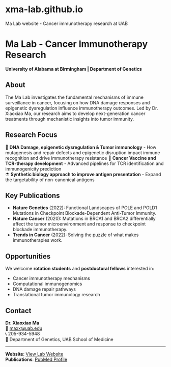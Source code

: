 # xma-lab.github.io
Ma Lab website - Cancer immunotherapy research at UAB
# Ma Lab - Cancer Immunotherapy Research
**University of Alabama at Birmingham | Department of Genetics**

## About

The Ma Lab investigates the fundamental mechanisms of immune surveillance in cancer, focusing on how DNA damage responses and epigenetic dysregulation influence immunotherapy outcomes. Led by Dr. Xiaoxiao Ma, our research aims to develop next-generation cancer treatments through mechanistic insights into tumor immunity.

## Research Focus

🧬 **DNA Damage, epigenetic dysregulation & Tumor immunology** - How mutagenesis and repair defects and epigenetic disruption impact immune recognition and drive immunotherapy resistance
🎯 **Cancer Vaccine and TCR-therapy development** - Advanced pipelines for TCR identification and immunogenicity prediction  
⚗️ **Synthetic biology approach to improve antigen presentation** - Expand the targetability of non-canonical antigens

## Key Publications

- **Nature Genetics** (2022): Functional Landscapes of POLE and POLD1 Mutations in Checkpoint Blockade-Dependent Anti-Tumor Immunity.
- **Nature Cancer** (2020): Mutations in BRCA1 and BRCA2 differentially affect the tumor microenvironment and response to checkpoint blockade immunotherapy. 
- **Trends in Cancer** (2022): Solving the puzzle of what makes immunotherapies work. 

## Opportunities

We welcome **rotation students** and **postdoctoral fellows** interested in:
- Cancer immunotherapy mechanisms
- Computational immunogenomics
- DNA damage repair pathways
- Translational tumor immunology research

## Contact

**Dr. Xiaoxiao Ma**  
📧 maxx@uab.edu  
📞 205-934-5948  
🏢 Department of Genetics, UAB School of Medicine

---

**Website**: [View Lab Website](https://[your-username].github.io/xiaoxiao-ma-lab)  
**Publications**: [PubMed Profile](https://www.ncbi.nlm.nih.gov/myncbi/xiaoxiao.ma.1/bibliography/public/)
